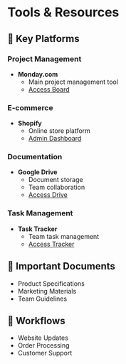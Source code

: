 # Tools & Resources

## 🔑 Key Platforms

### Project Management
- **Monday.com**
  - Main project management tool
  - [Access Board](https://monday.com)

### E-commerce
- **Shopify**
  - Online store platform
  - [Admin Dashboard](https://shopify.com/admin)

### Documentation
- **Google Drive**
  - Document storage
  - Team collaboration
  - [Access Drive](https://drive.google.com)

### Task Management
- **Task Tracker**
  - Team task management
  - [Access Tracker](https://app.slack.com/lists/T080S0JENQG/F081EFU5LMR)

## 📁 Important Documents
- Product Specifications
- Marketing Materials
- Team Guidelines

## 🔄 Workflows
- Website Updates
- Order Processing
- Customer Support
